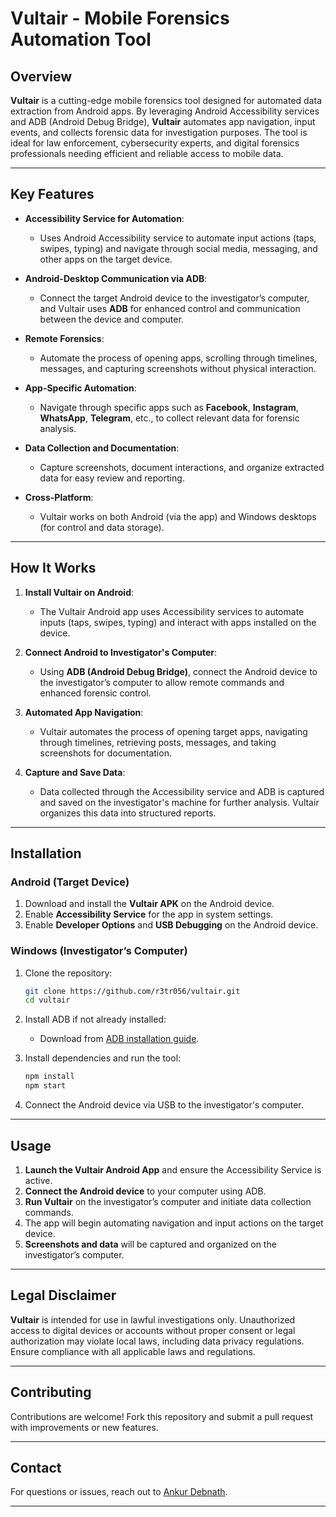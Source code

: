 
# Vultair - Mobile Forensics Automation Tool

## Overview

**Vultair** is a cutting-edge mobile forensics tool designed for automated data extraction from Android apps. By leveraging Android Accessibility services and ADB (Android Debug Bridge), **Vultair** automates app navigation, input events, and collects forensic data for investigation purposes. The tool is ideal for law enforcement, cybersecurity experts, and digital forensics professionals needing efficient and reliable access to mobile data.

---

## Key Features

- **Accessibility Service for Automation**:
  - Uses Android Accessibility service to automate input actions (taps, swipes, typing) and navigate through social media, messaging, and other apps on the target device.
  
- **Android-Desktop Communication via ADB**:
  - Connect the target Android device to the investigator’s computer, and Vultair uses **ADB** for enhanced control and communication between the device and computer.
  
- **Remote Forensics**:
  - Automate the process of opening apps, scrolling through timelines, messages, and capturing screenshots without physical interaction.
  
- **App-Specific Automation**:
  - Navigate through specific apps such as **Facebook**, **Instagram**, **WhatsApp**, **Telegram**, etc., to collect relevant data for forensic analysis.

- **Data Collection and Documentation**:
  - Capture screenshots, document interactions, and organize extracted data for easy review and reporting.

- **Cross-Platform**:
  - Vultair works on both Android (via the app) and Windows desktops (for control and data storage).

---

## How It Works

1. **Install Vultair on Android**:
   - The Vultair Android app uses Accessibility services to automate inputs (taps, swipes, typing) and interact with apps installed on the device.
   
2. **Connect Android to Investigator's Computer**:
   - Using **ADB (Android Debug Bridge)**, connect the Android device to the investigator’s computer to allow remote commands and enhanced forensic control.

3. **Automated App Navigation**:
   - Vultair automates the process of opening target apps, navigating through timelines, retrieving posts, messages, and taking screenshots for documentation.

4. **Capture and Save Data**:
   - Data collected through the Accessibility service and ADB is captured and saved on the investigator's machine for further analysis. Vultair organizes this data into structured reports.

---

## Installation

### Android (Target Device)
1. Download and install the **Vultair APK** on the Android device.
2. Enable **Accessibility Service** for the app in system settings.
3. Enable **Developer Options** and **USB Debugging** on the Android device.

### Windows (Investigator’s Computer)
1. Clone the repository:
    ```bash
    git clone https://github.com/r3tr056/vultair.git
    cd vultair
    ```

2. Install ADB if not already installed:
    - Download from [ADB installation guide](https://developer.android.com/studio/command-line/adb).

3. Install dependencies and run the tool:
    ```bash
    npm install
    npm start
    ```

4. Connect the Android device via USB to the investigator's computer.

---

## Usage

1. **Launch the Vultair Android App** and ensure the Accessibility Service is active.
2. **Connect the Android device** to your computer using ADB.
3. **Run Vultair** on the investigator’s computer and initiate data collection commands.
4. The app will begin automating navigation and input actions on the target device.
5. **Screenshots and data** will be captured and organized on the investigator’s computer.

---

## Legal Disclaimer

**Vultair** is intended for use in lawful investigations only. Unauthorized access to digital devices or accounts without proper consent or legal authorization may violate local laws, including data privacy regulations. Ensure compliance with all applicable laws and regulations.

---

## Contributing

Contributions are welcome! Fork this repository and submit a pull request with improvements or new features.

---

## Contact

For questions or issues, reach out to [Ankur Debnath](dangerankur56@hotmail.com).

---